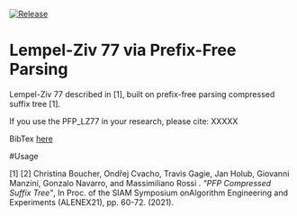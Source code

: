[![Release](https://img.shields.io/github/release/AaronHong1024/PFP_LZ77.svg)](https://github.com/AaronHong1024/PFP_LZ77/releases)

# Lempel-Ziv 77 via Prefix-Free Parsing
Lempel-Ziv 77 described in [1], built on prefix-free parsing compressed suffix tree [1].

If you use the PFP_LZ77 in your research, please cite:
XXXXX

BibTex [here](#citation)

#Usage



[1] 
[2] Christina Boucher, Ondřej Cvacho, Travis Gagie, Jan Holub, Giovanni Manzini, Gonzalo Navarro, and Massimiliano Rossi . *"PFP Compressed Suffix Tree"*, In Proc. of the SIAM Symposium onAlgorithm Engineering and Experiments (ALENEX21), pp. 60-72. (2021).
